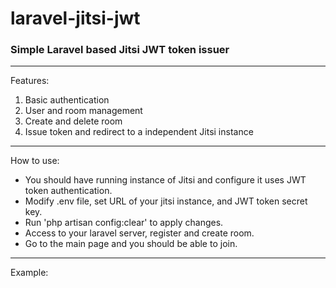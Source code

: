 # laravel-jitsi-jwt
### Simple Laravel based Jitsi JWT token issuer ###
----
Features:
1. Basic authentication
2. User and room management
3. Create and delete room
4. Issue token and redirect to a independent Jitsi instance
----
How to use:
- You should have running instance of Jitsi and configure it uses JWT token authentication.
- Modify .env file, set URL of your jitsi instance, and JWT token secret key.
- Run 'php artisan config:clear' to apply changes.
- Access to your laravel server, register and create room.
- Go to the main page and you should be able to join.
----
Example:
